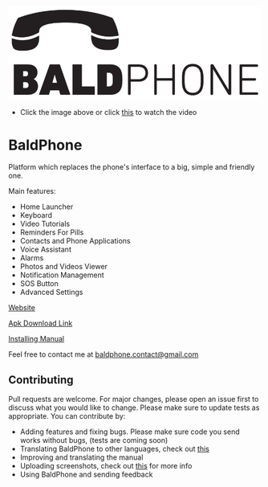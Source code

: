 [![BaldPhone](/../../logo/rectangle.png)](https://www.youtube.com/watch?v=G33E4XQp_Xw)
 - Click the image above or click [this](https://www.youtube.com/watch?v=G33E4XQp_Xw) to watch the video


# BaldPhone
Platform which replaces the phone's interface to a big, simple and friendly one.

Main features:
 - Home Launcher
 - Keyboard
 - Video Tutorials
 - Reminders For Pills
 - Contacts and Phone Applications
 - Voice Assistant
 - Alarms
 - Photos and Videos Viewer
 - Notification Management
 - SOS Button
 - Advanced Settings
 


[Website](https://sites.google.com/view/baldphone)

[Apk Download Link](/../../apks/app-release.apk?raw=true) 

[Installing Manual](/../../manual/Manual%20hebrew.pdf)

Feel free to contact me at baldphone.contact@gmail.com

## Contributing
Pull requests are welcome. For major changes, please open an issue first to discuss what you would like to change.
Please make sure to update tests as appropriate.
You can contribute by:
  - Adding features and fixing bugs. Please make sure code you send works without bugs, (tests are coming soon)    
  - Translating BaldPhone to other languages, check out [this](/../../translating/TRANSLATING.md)
  - Improving and translating the manual 
  - Uploading screenshots, check out [this](/../../screenshots/SCREENSHOTS.md) for more info 
  - Using BaldPhone and sending feedback

   



